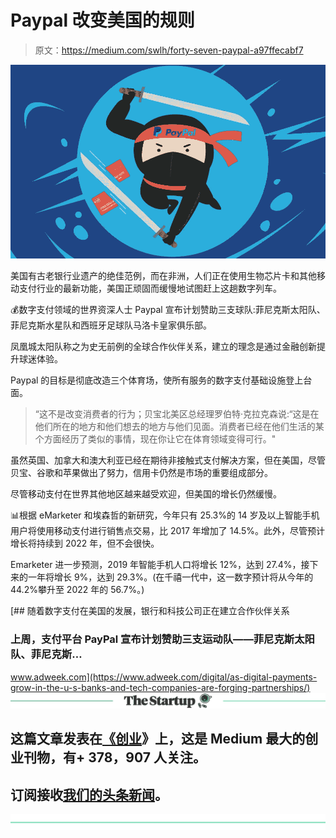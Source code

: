 # Paypal 改变美国的规则

> 原文：<https://medium.com/swlh/forty-seven-paypal-a97ffecabf7>

![](img/42b18c19c3efeb55436987ec2ea4274c.png)

美国有古老银行业遗产的绝佳范例，而在非洲，人们正在使用生物芯片卡和其他移动支付行业的最新功能，美国正顽固而缓慢地试图赶上这趟数字列车。

💰数字支付领域的世界资深人士 Paypal 宣布计划赞助三支球队:菲尼克斯太阳队、菲尼克斯水星队和西班牙足球队马洛卡皇家俱乐部。

凤凰城太阳队称之为史无前例的全球合作伙伴关系，建立的理念是通过金融创新提升球迷体验。

Paypal 的目标是彻底改造三个体育场，使所有服务的数字支付基础设施登上台面。

> “这不是改变消费者的行为；贝宝北美区总经理罗伯特·克拉克森说:“这是在他们所在的地方和他们想去的地方与他们见面。消费者已经在他们生活的某个方面经历了类似的事情，现在你让它在体育领域变得可行。"

虽然英国、加拿大和澳大利亚已经在期待非接触式支付解决方案，但在美国，尽管贝宝、谷歌和苹果做出了努力，信用卡仍然是市场的重要组成部分。

尽管移动支付在世界其他地区越来越受欢迎，但美国的增长仍然缓慢。

📊根据 eMarketer 和埃森哲的新研究，今年只有 25.3%的 14 岁及以上智能手机用户将使用移动支付进行销售点交易，比 2017 年增加了 14.5%。此外，尽管预计增长将持续到 2022 年，但不会很快。

Emarketer 进一步预测，2019 年智能手机人口将增长 12%，达到 27.4%，接下来的一年将增长 9%，达到 29.3%。(在千禧一代中，这一数字预计将从今年的 44.2%攀升至 2022 年的 56.7%。)

[](https://www.adweek.com/digital/as-digital-payments-grow-in-the-u-s-banks-and-tech-companies-are-forging-partnerships/) [## 随着数字支付在美国的发展，银行和科技公司正在建立合作伙伴关系

### 上周，支付平台 PayPal 宣布计划赞助三支运动队——菲尼克斯太阳队、菲尼克斯…

www.adweek.com](https://www.adweek.com/digital/as-digital-payments-grow-in-the-u-s-banks-and-tech-companies-are-forging-partnerships/) [![](img/308a8d84fb9b2fab43d66c117fcc4bb4.png)](https://medium.com/swlh)

## 这篇文章发表在[《创业](https://medium.com/swlh)》上，这是 Medium 最大的创业刊物，有+ 378，907 人关注。

## 订阅接收[我们的头条新闻](http://growthsupply.com/the-startup-newsletter/)。

[![](img/b0164736ea17a63403e660de5dedf91a.png)](https://medium.com/swlh)